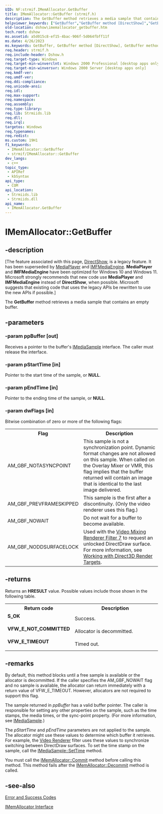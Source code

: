 ```yaml
---
UID: NF:strmif.IMemAllocator.GetBuffer
title: IMemAllocator::GetBuffer (strmif.h)
description: The GetBuffer method retrieves a media sample that contains an empty buffer.
helpviewer_keywords: ["GetBuffer","GetBuffer method [DirectShow]","GetBuffer method [DirectShow]","IMemAllocator interface","IMemAllocator interface [DirectShow]","GetBuffer method","IMemAllocator.GetBuffer","IMemAllocator::GetBuffer","IMemAllocatorGetBuffer","dshow.imemallocator_getbuffer","strmif/IMemAllocator::GetBuffer"]
old-location: dshow\imemallocator_getbuffer.htm
tech.root: dshow
ms.assetid: a5d015c8-ef15-4bac-906f-5d064fbff11f
ms.date: 4/26/2023
ms.keywords: GetBuffer, GetBuffer method [DirectShow], GetBuffer method [DirectShow],IMemAllocator interface, IMemAllocator interface [DirectShow],GetBuffer method, IMemAllocator.GetBuffer, IMemAllocator::GetBuffer, IMemAllocatorGetBuffer, dshow.imemallocator_getbuffer, strmif/IMemAllocator::GetBuffer
req.header: strmif.h
req.include-header: Dshow.h
req.target-type: Windows
req.target-min-winverclnt: Windows 2000 Professional [desktop apps only]
req.target-min-winversvr: Windows 2000 Server [desktop apps only]
req.kmdf-ver: 
req.umdf-ver: 
req.ddi-compliance: 
req.unicode-ansi: 
req.idl: 
req.max-support: 
req.namespace: 
req.assembly: 
req.type-library: 
req.lib: Strmiids.lib
req.dll: 
req.irql: 
targetos: Windows
req.typenames: 
req.redist: 
ms.custom: 19H1
f1_keywords:
 - IMemAllocator::GetBuffer
 - strmif/IMemAllocator::GetBuffer
dev_langs:
 - c++
topic_type:
 - APIRef
 - kbSyntax
api_type:
 - COM
api_location:
 - Strmiids.lib
 - Strmiids.dll
api_name:
 - IMemAllocator.GetBuffer
---
```


# IMemAllocator::GetBuffer


## -description

\[The feature associated with this page, [DirectShow](/windows/win32/directshow/directshow), is a legacy feature. It has been superseded by [MediaPlayer](/uwp/api/Windows.Media.Playback.MediaPlayer) and [IMFMediaEngine](/windows/win32/api/mfmediaengine/nn-mfmediaengine-imfmediaengine). **MediaPlayer** and **IMFMediaEngine** have been optimized for Windows 10 and Windows 11. Microsoft strongly recommends that new code use **MediaPlayer** and **IMFMediaEngine** instead of **DirectShow**, when possible. Microsoft suggests that existing code that uses the legacy APIs be rewritten to use the new APIs if possible.\]

The <b>GetBuffer</b> method retrieves a media sample that contains an empty buffer.

## -parameters

### -param ppBuffer [out]

Receives a pointer to the buffer's <a href="/windows/desktop/api/strmif/nn-strmif-imediasample">IMediaSample</a> interface. The caller must release the interface.

### -param pStartTime [in]

Pointer to the start time of the sample, or <b>NULL</b>.

### -param pEndTime [in]

Pointer to the ending time of the sample, or <b>NULL</b>.

### -param dwFlags [in]

Bitwise combination of zero or more of the following flags:

<table>
<tr>
<th>Flag
                </th>
<th>Description
                </th>
</tr>
<tr>
<td>AM_GBF_NOTASYNCPOINT</td>
<td>This sample is not a synchronization point. Dynamic format changes are not allowed on this sample. When called on the Overlay Mixer or VMR, this flag implies that the buffer returned will contain an image that is identical to the last image delivered.</td>
</tr>
<tr>
<td>AM_GBF_PREVFRAMESKIPPED</td>
<td>This sample is the first after a discontinuity. (Only the video renderer uses this flag.)</td>
</tr>
<tr>
<td>AM_GBF_NOWAIT</td>
<td>Do not wait for a buffer to become available.</td>
</tr>
<tr>
<td>AM_GBF_NODDSURFACELOCK</td>
<td>Used with the <a href="/windows/desktop/DirectShow/video-mixing-renderer-filter-7">Video Mixing Renderer Filter 7</a> to request an unlocked DirectDraw surface. For more information, see <a href="/windows/desktop/DirectShow/working-with-direct3d-render-targets">Working with Direct3D Render Targets</a>.</td>
</tr>
</table>

## -returns

Returns an <b>HRESULT</b> value. Possible values include those shown in the following table.

<table>
<tr>
<th>Return code</th>
<th>Description</th>
</tr>
<tr>
<td width="40%">
<dl>
<dt><b>S_OK</b></dt>
</dl>
</td>
<td width="60%">
Success.

</td>
</tr>
<tr>
<td width="40%">
<dl>
<dt><b>VFW_E_NOT_COMMITTED</b></dt>
</dl>
</td>
<td width="60%">
Allocator is decommitted.

</td>
</tr>
<tr>
<td width="40%">
<dl>
<dt><b>VFW_E_TIMEOUT</b></dt>
</dl>
</td>
<td width="60%">
Timed out.

</td>
</tr>
</table>

## -remarks

By default, this method blocks until a free sample is available or the allocator is decommitted. If the caller specifies the AM_GBF_NOWAIT flag and no sample is available, the allocator can return immediately with a return value of VFW_E_TIMEOUT. However, allocators are not required to support this flag.

The sample returned in <i>ppBuffer</i> has a valid buffer pointer. The caller is responsible for setting any other properties on the sample, such as the time stamps, the media times, or the sync-point property. (For more information, see <a href="/windows/desktop/api/strmif/nn-strmif-imediasample">IMediaSample</a>.)

The <i>pStartTime</i> and <i>pEndTime</i> parameters are not applied to the sample. The allocator might use these values to determine which buffer it retrieves. For example, the <a href="/windows/desktop/DirectShow/video-renderer-filter">Video Renderer</a> filter uses these values to synchronize switching between DirectDraw surfaces. To set the time stamp on the sample, call the <a href="/windows/desktop/api/strmif/nf-strmif-imediasample-settime">IMediaSample::SetTime</a> method.

You must call the <a href="/windows/desktop/api/strmif/nf-strmif-imemallocator-commit">IMemAllocator::Commit</a> method before calling this method. This method fails after the <a href="/windows/desktop/api/strmif/nf-strmif-imemallocator-decommit">IMemAllocator::Decommit</a> method is called.

## -see-also

<a href="/windows/desktop/DirectShow/error-and-success-codes">Error and Success Codes</a>



<a href="/windows/desktop/api/strmif/nn-strmif-imemallocator">IMemAllocator Interface</a>